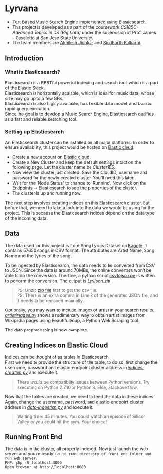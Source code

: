 # Lyrvana
- Text Based Music Search Engine implemented using Elasticsearch. <br />
- This project is developed as a part of the coursework *CS185C-Advanced Topics in CS (Big Data)* under the supervision of Prof. James - Casaletto at San Jose State University.  
- The team members are [Akhilesh Jichkar](https://github.com/AkhiJix) and [Siddharth Kulkarni](https://github.com/siddharthkul).  

## Introduction

### What is Elasticsearch?
Elasticsearch is a RESTful powerful indexing and search tool, which is a part of the Elastic Stack.<br />
Elasticsearch is horizontally scalable, which is ideal for music data, whose size may go up to a few GBs.<br />
Elasticsearch is also highly available, has flexible data model, and boasts rapid query execution.<br />
Since the goal is to develop a Music Search Engine, Elasticsearch qualfies as a fast and reliable searching tool.<br />

### Setting up Elasticsearch
An Elasticsearch cluster can be installed on all major platforms. In order to ensure availability, this project would be hosted on 
[Elastic cloud](https://cloud.elastic.co "Elastic Cloud").
- Create a new account on [Elastic cloud](https://cloud.elastic.co "Elastic Cloud"). <br />
- Create a New Cluster and keep the default settings intact on the following page. Let the cluster name be _Cluster1ES_.<br />
- Now view the cluster just created. Save the CloudID, username and password for the newly created cluster. You'll need this later.<br />
- Wait for the 'Node Status' to change to 'Running'. Now click on the Endpoints -> Elasticsearch to see the properties of the cluster.<br />
- The cluster is up and running now.<br />

The next step involves creating indices on this Elasticsearch cluster. But before that, we need to take a look into the data we would be using for the project. This is because the Elasticsearch indices depend on the data type of the incoming data.

## Data
The data used for this project is from Song Lyrics Dataset on [Kaggle](https://www.kaggle.com/mousehead/songlyrics "55000+ Song Lyrics").
It contains 57650 songs in CSV format. The attributes are Artist Name, Song Name and the Lyrics of the song.<br />

To be ingested by Elasticsearch, the data needs to be converted from CSV to JSON.
Since the data is around 70MBs, the online converters won't be able to do the conversion.
Therfore, a python script [*csvtojson.py*]("/data/csvtojson.py") is written to perform the conversion. The output is [*LyrJson.zip*](/data/LyrJson.zip)
> PS: Unzip [zip file](/data/songdata.zip) first to get the csv file. <br />
> PS: There is an extra comma in Line 2 of the generated JSON file, and it needs to be removed manually.  

Optionally, you may want to include images of artist in your search results, [*artistimages.py*](/data/artistimages.py) shows a rudimentary way to obtain artist images from Wikipedia pages using BeautifulSoup, a Python Web Scraping tool.

The data preprocessing is now complete.

## Creating Indices on Elastic Cloud
Indices can be thought of as tables in Elasticsearch.  
First we need to provide the structure of the table, to do so, first change the username, password and elastic-endpoint cluster address in [*indices-creation.py*](/elasticsearch/indices-creation.py) and execute it.  

> There *would* be compatibilty issues between Python versions. Try executing on Python 2.7.10 or Python 3. Else, Stackoverflow.  

Now that the tables are created, we need to feed the data in these indices. Again, change the username, password, and elastic-endpoint cluster address in [*data-ingestion.py*](/elasticsearch/data-ingestion.py) and execute it.  

> Waiting time: 45 minutes. You could watch an episode of Silicon Valley _or_ you could hit the gym. Your choice!

## Running Front End 

The data is in the cluster, all properly indexed.
Now just launch the web server and you're ready!
`Go to root directory of front end folder and run web server.`  
`PHP: php -S localhost:8000`  
`Open browser at http://localhost:8000`
